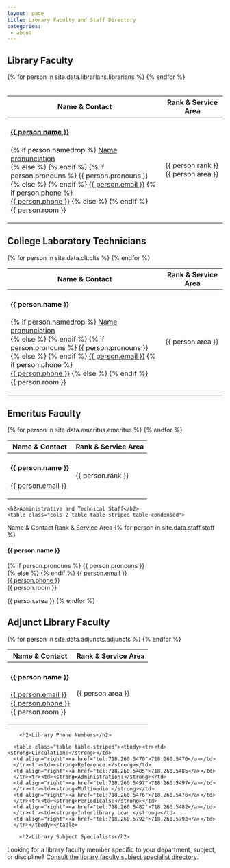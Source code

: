```yaml
---
layout: page
title: Library Faculty and Staff Directory
categories: 
 - about
---
```

<div class="row">
  <div class="col-sm-12 col-md-9 col-lg-9">
<h2>Library Faculty</h2>
<table class="cols-2 table table-striped table-condensed" style="padding-top:20px;">
  <thead>
    <tr>
    <th>Name &amp; Contact</th>
    <th>Rank &amp; Service Area</th>
    </tr>
  </thead>
  <tbody>
  {% for person in site.data.librarians.librarians %}
    <tr><td><h4><a href="{{ person.url }}">{{ person.name }}</a></h4>
    <p>
    {% if person.namedrop %}
    <a href="{{ person.namedrop }}" target="_blank">Name pronunciation</a><br>
    {% else %}
    {% endif %}
    {% if person.pronouns %}
    {{ person.pronouns }}<br>
    {% else %}
    {% endif %}
    <a href="mailto:{{ person.email }}">{{ person.email }}</a>
    {% if person.phone %}
    <br><a href="{{ person.phone }}">{{ person.phone }}</a>
    {% else %}
    {% endif %}
    <br>{{ person.room }}</p>
    </td>
    <td><p>{{ person.rank }}<br>{{ person.area }}</p>
    </td>
    </tr>    
  {% endfor %}
  </tbody>
    </table>

<h2>College Laboratory Technicians</h2>
<table class="cols-2 table table-striped table-condensed">
  <thead>
    <tr>
    <th>Name &amp; Contact</th>
    <th>Rank &amp; Service Area</th>
    </tr>
  </thead>
  <tbody>
  {% for person in site.data.clt.clts %}
 <tr><td><h4>{{ person.name }}</h4>
    <p>
    {% if person.namedrop %}
    <a href="{{ person.namedrop }}" target="_blank">Name pronunciation</a><br>
    {% else %}
    {% endif %}
    {% if person.pronouns %}
    {{ person.pronouns }}<br>
    {% else %}
    {% endif %}
    <a href="mailto:{{ person.email }}">{{ person.email }}</a>
    {% if person.phone %}
    <br><a href="{{ person.phone }}">{{ person.phone }}</a>
    {% else %}
    {% endif %}
    <br>{{ person.room }}</p>
    </td>
    <td><p>{{ person.area }}</p>
    </td>
    </tr>
    {% endfor %}
  </tbody>
    </table>

<h2>Emeritus Faculty</h2>
<table class="cols-2 table table-striped table-condensed">
  <thead>
    <tr>
    <th>Name &amp; Contact</th>
    <th>Rank &amp; Service Area</th>
    </tr>
  </thead>
  <tbody>
  {% for person in site.data.emeritus.emeritus %}
    <tr><td><h4>{{ person.name }}</h4>
    <p><a href="mailto:{{ person.email }}">{{ person.email }} </a></p>
    </td>
    <td>{{ person.rank }}</td>
    </tr>    
  {% endfor %}
  </tbody>
    </table>

    <h2>Administrative and Technical Staff</h2>
    <table class="cols-2 table table-striped table-condensed">
  <thead>
    <tr>
    <th>Name &amp; Contact</th>
    <th>Rank &amp; Service Area</th>
    </tr>
  </thead>
  <tbody>
  {% for person in site.data.staff.staff %}
    <tr><td><h4>{{ person.name }}</h4>
    <p>
    {% if person.pronouns %}
    {{ person.pronouns }}<br>
    {% else %}
    {% endif %}
     <a href="mailto:{{ person.email }}">{{ person.email }}</a>
    <br><a href="{{ person.phone }}">{{ person.phone }}</a><br>
    {{ person.room }}</p>
    </td>
    <td>{{ person.area }}
    </td>
    </tr>    
  {% endfor %}
  </tbody>
    </table>

  <h2>Adjunct Library Faculty</h2>
   <table class="cols-2 table table-striped table-condensed">
  <thead>
    <tr>
    <th>Name &amp; Contact</th>
    <th>Rank &amp; Service Area</th>
    </tr>
  </thead>
  <tbody>
  {% for person in site.data.adjuncts.adjuncts %}
    <tr><td><h4>{{ person.name }}</h4>
    <p><a href="mailto:{{ person.email }}">{{ person.email }} </a>
    <br><a href="{{ person.phone }}">{{ person.phone }}</a><br>
    {{ person.room }}</p>
    </td>
    <td><p>{{ person.area }}</p>
    </td>
    </tr>    
  {% endfor %}
  </tbody>
    </table>
    
  </div>
  <div class="col-sm-12 col-md-3 col-lg-3">
  
        <h2>Library Phone Numbers</h2>
    
      <table class="table table-striped"><tbody><tr><td><strong>Circulation:</strong></td>
      <td align="right"><a href="tel:718.260.5470">718.260.5470</a></td>
      </tr><tr><td><strong>Reference:</strong></td>
      <td align="right"><a href="tel:718.260.5485">718.260.5485</a></td>
      </tr><tr><td><strong>Administration:</strong></td>
      <td align="right"><a href="tel:718.260.5497">718.260.5497</a></td>
      </tr><tr><td><strong>Multimedia:</strong></td>
      <td align="right"><a href="tel:718.260.5476">718.260.5476</a></td>
      </tr><tr><td><strong>Periodicals:</strong></td>
      <td align="right"><a href="tel:718.260.5482">718.260.5482</a></td>
      </tr><tr><td><strong>Interlibrary Loan:</strong></td>
      <td align="right"><a href="tel:718.260.5792">718.260.5792</a></td>
      </tr></tbody></table>

        <h2>Library Subject Specialists</h2>
    
  <p>Looking for a library faculty member specific to your department, subject, or discipline? <a href="https://library.citytech.cuny.edu/research/subjectSpecialists.html">Consult the library faculty subject specialist directory</a>.</p>

  </div>
</div>
